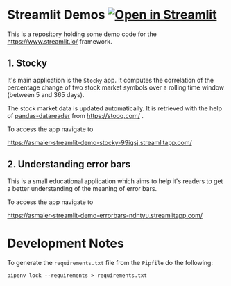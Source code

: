 # Streamlit Demos [![Open in Streamlit](https://static.streamlit.io/badges/streamlit_badge_black_white.svg)](https://asmaier-streamlit-demo-errorbars-ndntyu.streamlitapp.com/)

This is a repository holding some demo code 
for the https://www.streamlit.io/ framework. 

## 1. Stocky

It's main application is the `Stocky` app. 
It computes the correlation of the percentage 
change of two stock market symbols over a 
rolling time window (between 5 and 365 days).

The stock market data is updated automatically.
It is retrieved with the help 
of [pandas-datareader](https://github.com/pydata/pandas-datareader) 
from https://stooq.com/ . 

To access the app navigate to

https://asmaier-streamlit-demo-stocky-99iqsj.streamlitapp.com/

## 2. Understanding error bars

This is a small educational application which aims 
to help it's readers to get a better understanding 
of the meaning of error bars. 

To access the app navigate to

https://asmaier-streamlit-demo-errorbars-ndntyu.streamlitapp.com/


# Development Notes 
To generate the `requirements.txt` file from 
the `Pipfile` do the following:

    pipenv lock --requirements > requirements.txt

